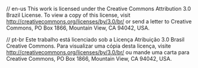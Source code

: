 // en-us
This work is licensed under the Creative Commons Attribution 3.0 Brazil License.
To view a copy of this license, visit http://creativecommons.org/licenses/by/3.0/br/ or
send a letter to Creative Commons, PO Box 1866, Mountain View, CA 94042, USA.

// pt-br
Este trabalho está licenciado sob a Licença Atribuição 3.0 Brasil Creative Commons.
Para visualizar uma cópia desta licença, visite http://creativecommons.org/licenses/by/3.0/br/ ou
mande uma carta para Creative Commons, PO Box 1866, Mountain View, CA 94042, USA.
